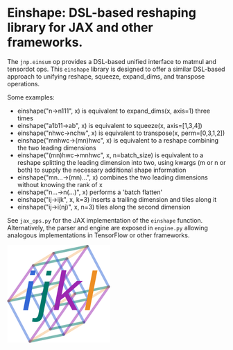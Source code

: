# Einshape: DSL-based reshaping library for JAX and other frameworks.

The `jnp.einsum` op provides a DSL-based unified interface to matmul and
tensordot ops.
This `einshape` library is designed to offer a similar DSL-based approach
to unifying reshape, squeeze, expand_dims, and transpose operations.

Some examples:

* einshape("n->n111", x) is equivalent to expand_dims(x, axis=1) three times
* einshape("a1b11->ab", x) is equivalent to squeeze(x, axis=[1,3,4])
* einshape("nhwc->nchw", x) is equivalent to transpose(x, perm=[0,3,1,2])
* einshape("mnhwc->(mn)hwc", x) is equivalent to a reshape combining
  the two leading dimensions
* einshape("(mn)hwc->mnhwc", x, n=batch_size) is equivalent to a reshape
  splitting the leading dimension into two, using kwargs (m or n or both) to
  supply the necessary additional shape information
* einshape("mn...->(mn)...", x) combines the two leading dimensions without
  knowing the rank of x
* einshape("n...->n(...)", x) performs a 'batch flatten'
* einshape("ij->ijk", x, k=3) inserts a trailing dimension and tiles along it
* einshape("ij->i(nj)", x, n=3) tiles along the second dimension

See `jax_ops.py` for the JAX implementation of the `einshape` function.
Alternatively, the parser and engine are exposed in `engine.py` allowing
analogous implementations in TensorFlow or other frameworks.

![Einshape Logo](einshape-logo.png)
